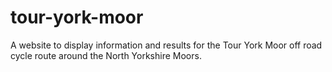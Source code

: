 # tour-york-moor
A website to display information and results for the Tour York Moor off road cycle route around the North Yorkshire Moors.
